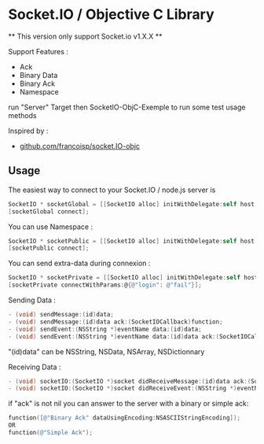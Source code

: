 # Socket.IO / Objective C Library

** This version only support Socket.io v1.X.X **

Support Features : 
* Ack
* Binary Data
* Binary Ack
* Namespace

run "Server" Target then SocketIO-ObjC-Exemple to run some test usage methods

Inspired by : 
* [github.com/francoisp/socket.IO-objc](https://github.com/francoisp/socket.IO-objc)

## Usage

The easiest way to connect to your Socket.IO / node.js server is

``` objective-c
SocketIO * socketGlobal = [[SocketIO alloc] initWithDelegate:self host:@"localhost" port:8080 namespace:nil timeout:1000 secured:NO];
[socketGlobal connect];
```

You can use Namespace : 
``` objective-c
SocketIO * socketPublic = [[SocketIO alloc] initWithDelegate:self host:@"localhost" port:8080 namespace:@"/public" timeout:1000 secured:NO];
[socketPublic connect];
```

You can send extra-data during connexion : 
``` objective-c
SocketIO * socketPrivate = [[SocketIO alloc] initWithDelegate:self host:@"localhost" port:8080 namespace:@"/private" timeout:1000 secured:NO];
[socketPrivate connectWithParams:@{@"login": @"fail"}];
```

Sending Data : 
``` objective-c
- (void) sendMessage:(id)data;
- (void) sendMessage:(id)data ack:(SocketIOCallback)function;
- (void) sendEvent:(NSString *)eventName data:(id)data;
- (void) sendEvent:(NSString *)eventName data:(id)data ack:(SocketIOCallback)function;
```
"(id)data" can be NSString, NSData, NSArray, NSDictionnary

Receiving Data : 
``` objective-c
- (void) socketIO:(SocketIO *)socket didReceiveMessage:(id)data ack:(SocketIOCallback)function;
- (void) socketIO:(SocketIO *)socket didReceiveEvent:(NSString *)eventName data:(id)data ack:(SocketIOCallback)function;
```
if "ack" is not nil you can answer to the server with a binary or simple ack: 
``` objective-c
function([@"Binary Ack" dataUsingEncoding:NSASCIIStringEncoding]);
OR
function(@"Simple Ack");
```
